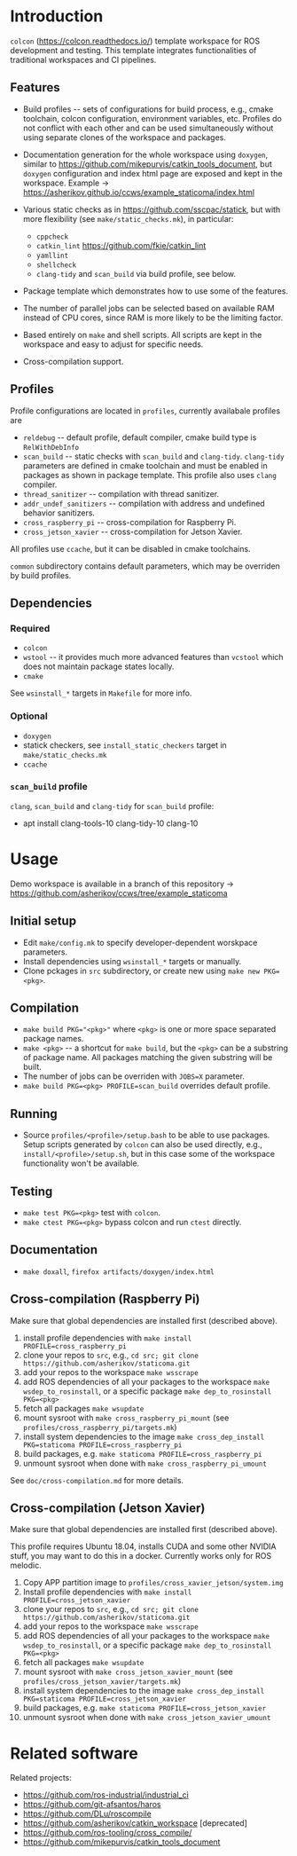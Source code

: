 Introduction
============

`colcon` (https://colcon.readthedocs.io/) template workspace for ROS
development and testing. This template integrates functionalities of
traditional workspaces and CI pipelines.


Features
--------

- Build profiles -- sets of configurations for build process, e.g., cmake
  toolchain, colcon configuration, environment variables, etc. Profiles do not
  conflict with each other and can be used simultaneously without using
  separate clones of the workspace and packages.

- Documentation generation for the whole workspace using `doxygen`, similar to
  https://github.com/mikepurvis/catkin_tools_document, but `doxygen`
  configuration and index html page are exposed and kept in the workspace.
  Example -> https://asherikov.github.io/ccws/example_staticoma/index.html

- Various static checks as in https://github.com/sscpac/statick, but with more
  flexibility (see `make/static_checks.mk`), in particular:
    - `cppcheck`
    - `catkin_lint` https://github.com/fkie/catkin_lint
    - `yamllint`
    - `shellcheck`
    - `clang-tidy` and `scan_build` via build profile, see below.

- Package template which demonstrates how to use some of the features.

- The number of parallel jobs can be selected based on available RAM instead of
  CPU cores, since RAM is more likely to be the limiting factor.

- Based entirely on `make` and shell scripts. All scripts are kept in the
  workspace and easy to adjust for specific needs.

- Cross-compilation support.


Profiles
--------

Profile configurations are located in `profiles`, currently availabale profiles are
- `reldebug` -- default profile, default compiler, cmake build type is
  `RelWithDebInfo`
- `scan_build` -- static checks with `scan_build` and `clang-tidy`.
  `clang-tidy` parameters are defined in cmake toolchain and must be enabled in
  packages as shown in package template. This profile also uses `clang` compiler.
- `thread_sanitizer` -- compilation with thread sanitizer.
- `addr_undef_sanitizers` -- compilation with address and undefined behavior
  sanitizers.
- `cross_raspberry_pi` -- cross-compilation for Raspberry Pi.
- `cross_jetson_xavier` -- cross-compilation for Jetson Xavier.

All profiles use `ccache`, but it can be disabled in cmake toolchains.

`common` subdirectory contains default parameters, which may be overriden by
build profiles.


Dependencies
------------

### Required
- `colcon`
- `wstool` -- it provides much more advanced features than `vcstool` which does
  not maintain package states locally.
- `cmake`

See `wsinstall_*` targets in `Makefile` for more info.


### Optional
- `doxygen`
- statick checkers, see `install_static_checkers` target in `make/static_checks.mk`
- `ccache`


### `scan_build` profile

`clang`, `scan_build` and `clang-tidy` for `scan_build` profile:
- apt install clang-tools-10 clang-tidy-10 clang-10



Usage
=====

Demo workspace is available in a branch of this repository ->
https://github.com/asherikov/ccws/tree/example_staticoma


Initial setup
-------------

- Edit `make/config.mk` to specify developer-dependent worskpace parameters.
- Install dependencies using `wsinstall_*` targets or manually.
- Clone pckages in `src` subdirectory, or create new using `make new PKG=<pkg>`.


Compilation
-----------

- `make build PKG="<pkg>"` where `<pkg>` is one or more space separated package names.
- `make <pkg>` -- a shortcut for `make build`, but the `<pkg>` can be a
  substring of package name. All packages matching the given substring will be built.
- The number of jobs can be overriden with `JOBS=X` parameter.
- `make build PKG=<pkg> PROFILE=scan_build` overrides default profile.


Running
-------

- Source `profiles/<profile>/setup.bash` to be able to use packages. Setup
  scripts generated by `colcon` can also be used directly, e.g.,
  `install/<profile>/setup.sh`, but in this case some of the workspace
  functionality won't be available.


Testing
-------
- `make test PKG=<pkg>` test with `colcon`.
- `make ctest PKG=<pkg>` bypass colcon and run `ctest` directly.


Documentation
-------------
- `make doxall`, `firefox artifacts/doxygen/index.html`


Cross-compilation (Raspberry Pi)
--------------------------------

Make sure that global dependencies are installed first (described above).

1. install profile dependencies with `make install PROFILE=cross_raspberry_pi`
2. clone your repos to `src`, e.g., `cd src; git clone https://github.com/asherikov/staticoma.git`
3. add your repos to the workspace `make wsscrape`
4. add ROS dependencies of all your packages to the workspace `make wsdep_to_rosinstall`,
   or a specific package `make dep_to_rosinstall PKG=<pkg>`
5. fetch all packages `make wsupdate`
6. mount sysroot with `make cross_raspberry_pi_mount` (see `profiles/cross_raspberry_pi/targets.mk`)
7. install system dependencies to the image `make cross_dep_install PKG=staticoma PROFILE=cross_raspberry_pi`
8. build packages, e.g. `make staticoma PROFILE=cross_raspberry_pi`
9. unmount sysroot when done with `make cross_raspberry_pi_umount`

See `doc/cross-compilation.md` for more details.


Cross-compilation (Jetson Xavier)
---------------------------------
Make sure that global dependencies are installed first (described above).

This profile requires Ubuntu 18.04, installs CUDA and some other NVIDIA stuff,
you may want to do this in a docker. Currently works only for ROS melodic.

1. Copy APP partition image to `profiles/cross_xavier_jetson/system.img`
2. Install profile dependencies with `make install PROFILE=cross_jetson_xavier`
3. clone your repos to `src`, e.g., `cd src; git clone https://github.com/asherikov/staticoma.git`
4. add your repos to the workspace `make wsscrape`
5. add ROS dependencies of all your packages to the workspace `make wsdep_to_rosinstall`,
   or a specific package `make dep_to_rosinstall PKG=<pkg>`
6. fetch all packages `make wsupdate`
7. mount sysroot with `make cross_jetson_xavier_mount` (see `profiles/cross_jetson_xavier/targets.mk`)
8. install system dependencies to the image `make cross_dep_install PKG=staticoma PROFILE=cross_jetson_xavier`
9. build packages, e.g. `make staticoma PROFILE=cross_jetson_xavier`
10. unmount sysroot when done with `make cross_jetson_xavier_umount`



Related software
================

Related projects:
- https://github.com/ros-industrial/industrial_ci
- https://github.com/git-afsantos/haros
- https://github.com/DLu/roscompile
- https://github.com/asherikov/catkin_workspace [deprecated]
- https://github.com/ros-tooling/cross_compile/
- https://github.com/mikepurvis/catkin_tools_document
